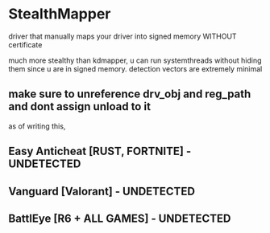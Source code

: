 # StealthMapper
driver that manually maps your driver into signed memory WITHOUT certificate

much more stealthy than kdmapper, u can run systemthreads without hiding them since u are in signed memory.
detection vectors are extremely minimal
## make sure to unreference drv_obj and reg_path and dont assign unload to it

as of writing this, 
## Easy Anticheat [RUST, FORTNITE] - UNDETECTED
## Vanguard [Valorant]  - UNDETECTED
## BattlEye [R6 + ALL GAMES]  - UNDETECTED
